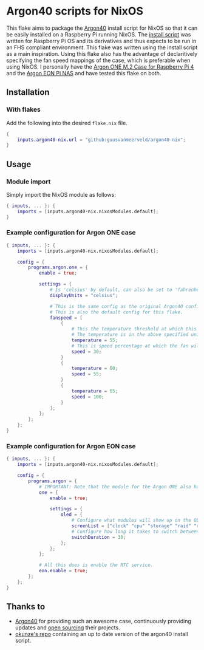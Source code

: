# Argon40 scripts for NixOS

This flake aims to package the [Argon40](https://argon40.com/) install script for NixOS so that it can be easily installed on a Raspberry Pi running NixOS. The [install script](https://download.argon40.com/argon1.sh) was written for Raspberry Pi OS and its derivatives and thus expects to be run in an FHS compliant environment. This flake was written using the install script as a main inspiration. Using this flake also has the advantage of declaritively specifying the fan speed mappings of the case, which is preferable when using NixOS. I personally have the [Argon ONE M.2 Case for Raspberry Pi 4](https://argon40.com/products/argon-one-m-2-case-for-raspberry-pi-4) and the [Argon EON Pi NAS](https://argon40.com/products/argon-eon-pi-nas) and have tested this flake on both.

## Installation

### With flakes

Add the following into the desired `flake.nix` file.

```nix
{
    inputs.argon40-nix.url = "github:guusvanmeerveld/argon40-nix";
}
```

## Usage

### Module import

Simply import the NixOS module as follows:

```nix
{ inputs, ... }: {
    imports = [inputs.argon40-nix.nixosModules.default];
}
```

### Example configuration for Argon ONE case

```nix
{ inputs, ... }: {
    imports = [inputs.argon40-nix.nixosModules.default];

    config = {
        programs.argon.one = {
            enable = true;

            settings = {
                # Is 'celsius' by default, can also be set to 'fahrenheit'
                displayUnits = "celsius";

                # This is the same config as the original Argon40 config.
                # This is also the default config for this flake.
                fanspeed = [
                    {
                        # This the temperature threshold at which this fan speed will activate.
                        # The temperature is in the above specified unit.
                        temperature = 55;
                        # This is speed percentage at which the fan will spin.
                        speed = 30;
                    }
                    {
                        temperature = 60;
                        speed = 55;
                    }
                    {
                        temperature = 65;
                        speed = 100;
                    }
                ];
            };
        };
    };
}
```

### Example configuration for Argon EON case

```nix
{ inputs, ... }: {
    imports = [inputs.argon40-nix.nixosModules.default];

    config = {
        programs.argon = {
            # IMPORTANT: Note that the module for the Argon ONE also has to be enabled in order for the OLED screen on the EON to work, since that functionality is part of the Argon ONE service.
            one = {
                enable = true;

                settings = {
                    oled = {
                        # Configure what modules will show up on the OLED screen.
                        screenList = ["clock" "cpu" "storage" "raid" "ram" "temp" "ip"];
                        # Configure how long it takes to switch between modules.
                        switchDuration = 30;
                    };
                };
            };

            # All this does is enable the RTC service.
            eon.enable = true;
        };
    };
}
```

## Thanks to

- [Argon40](https://argon40.com/) for providing such an awesome case, continuously providing updates and [open sourcing](https://github.com/Argon40Tech) their projects.
- [okunze's repo](https://github.com/okunze/Argon40-ArgonOne-Script) containing an up to date version of the argon40 install script.
